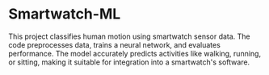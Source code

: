 # Smartwatch-ML
This project classifies human motion using smartwatch sensor data. The code preprocesses data, trains a neural network, and evaluates performance. The model accurately predicts activities like walking, running, or sitting, making it suitable for integration into a smartwatch's software.
